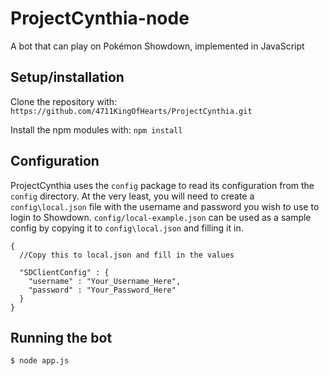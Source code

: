 # ProjectCynthia-node

A bot that can play on Pokémon Showdown, implemented in JavaScript

## Setup/installation

Clone the repository with: `https://github.com/4711KingOfHearts/ProjectCynthia.git`

Install the npm modules with: `npm install`

## Configuration

ProjectCynthia uses the `config` package to read its configuration from the `config` directory. At the very least, you will need to create a `config\local.json` file with the username and password you wish to use to login to Showdown. `config/local-example.json` can be used as a sample config by copying it to `config\local.json` and filling it in.

```
{
  //Copy this to local.json and fill in the values

  "SDClientConfig" : {
    "username" : "Your_Username_Here",
    "password" : "Your_Password_Here"
  }
}
```

## Running the bot
`$ node app.js`

